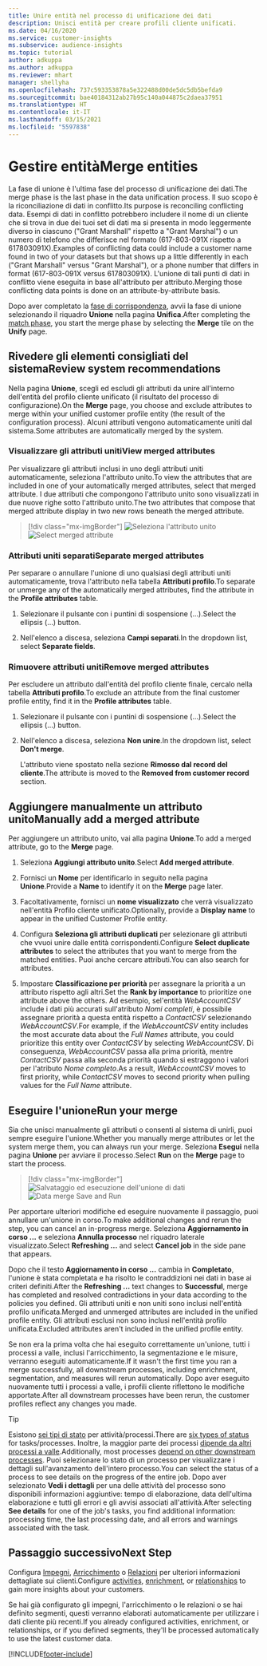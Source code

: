 ```yaml
---
title: Unire entità nel processo di unificazione dei dati
description: Unisci entità per creare profili cliente unificati.
ms.date: 04/16/2020
ms.service: customer-insights
ms.subservice: audience-insights
ms.topic: tutorial
author: adkuppa
ms.author: adkuppa
ms.reviewer: mhart
manager: shellyha
ms.openlocfilehash: 737c593353878a5e322488d00de5dc5db5befda9
ms.sourcegitcommit: bae40184312ab27b95c140a044875c2daea37951
ms.translationtype: HT
ms.contentlocale: it-IT
ms.lasthandoff: 03/15/2021
ms.locfileid: "5597838"
---
```

# <a name="merge-entities"></a><span data-ttu-id="95799-103">Gestire entità</span><span class="sxs-lookup"><span data-stu-id="95799-103">Merge entities</span></span>

<span data-ttu-id="95799-104">La fase di unione è l'ultima fase del processo di unificazione dei dati.</span><span class="sxs-lookup"><span data-stu-id="95799-104">The merge phase is the last phase in the data unification process.</span></span> <span data-ttu-id="95799-105">Il suo scopo è la riconciliazione di dati in conflitto.</span><span class="sxs-lookup"><span data-stu-id="95799-105">Its purpose is reconciling conflicting data.</span></span> <span data-ttu-id="95799-106">Esempi di dati in conflitto potrebbero includere il nome di un cliente che si trova in due dei tuoi set di dati ma si presenta in modo leggermente diverso in ciascuno ("Grant Marshall" rispetto a "Grant Marshal") o un numero di telefono che differisce nel formato (617-803-091X rispetto a 617803091X).</span><span class="sxs-lookup"><span data-stu-id="95799-106">Examples of conflicting data could include a customer name found in two of your datasets but that shows up a little differently in each ("Grant Marshall" versus "Grant Marshal"), or a phone number that differs in format (617-803-091X versus 617803091X).</span></span> <span data-ttu-id="95799-107">L'unione di tali punti di dati in conflitto viene eseguita in base all'attributo per attributo.</span><span class="sxs-lookup"><span data-stu-id="95799-107">Merging those conflicting data points is done on an attribute-by-attribute basis.</span></span>

<span data-ttu-id="95799-108">Dopo aver completato la [fase di corrispondenza](match-entities.md), avvii la fase di unione selezionando il riquadro **Unione** nella pagina **Unifica**.</span><span class="sxs-lookup"><span data-stu-id="95799-108">After completing the [match phase](match-entities.md), you start the merge phase by selecting the **Merge** tile on the **Unify** page.</span></span>

## <a name="review-system-recommendations"></a><span data-ttu-id="95799-109">Rivedere gli elementi consigliati del sistema</span><span class="sxs-lookup"><span data-stu-id="95799-109">Review system recommendations</span></span>

<span data-ttu-id="95799-110">Nella pagina **Unione**, scegli ed escludi gli attributi da unire all'interno dell'entità del profilo cliente unificato (il risultato del processo di configurazione).</span><span class="sxs-lookup"><span data-stu-id="95799-110">On the **Merge** page, you choose and exclude attributes to merge within your unified customer profile entity (the result of the configuration process).</span></span> <span data-ttu-id="95799-111">Alcuni attributi vengono automaticamente uniti dal sistema.</span><span class="sxs-lookup"><span data-stu-id="95799-111">Some attributes are automatically merged by the system.</span></span>

### <a name="view-merged-attributes"></a><span data-ttu-id="95799-112">Visualizzare gli attributi uniti</span><span class="sxs-lookup"><span data-stu-id="95799-112">View merged attributes</span></span>

<span data-ttu-id="95799-113">Per visualizzare gli attributi inclusi in uno degli attributi uniti automaticamente, seleziona l'attributo unito.</span><span class="sxs-lookup"><span data-stu-id="95799-113">To view the attributes that are included in one of your automatically merged attributes, select that merged attribute.</span></span> <span data-ttu-id="95799-114">I due attributi che compongono l'attributo unito sono visualizzati in due nuove righe sotto l'attributo unito.</span><span class="sxs-lookup"><span data-stu-id="95799-114">The two attributes that compose that merged attribute display in two new rows beneath the merged attribute.</span></span>

> [!div class="mx-imgBorder"]
> <span data-ttu-id="95799-115">![Seleziona l'attributo unito](media/configure-data-merge-profile-attributes.png "Seleziona l'attributo unito")</span><span class="sxs-lookup"><span data-stu-id="95799-115">![Select merged attribute](media/configure-data-merge-profile-attributes.png "Select merged attribute")</span></span>

### <a name="separate-merged-attributes"></a><span data-ttu-id="95799-116">Attributi uniti separati</span><span class="sxs-lookup"><span data-stu-id="95799-116">Separate merged attributes</span></span>

<span data-ttu-id="95799-117">Per separare o annullare l'unione di uno qualsiasi degli attributi uniti automaticamente, trova l'attributo nella tabella **Attributi profilo**.</span><span class="sxs-lookup"><span data-stu-id="95799-117">To separate or unmerge any of the automatically merged attributes, find the attribute in the **Profile attributes** table.</span></span>

1. <span data-ttu-id="95799-118">Selezionare il pulsante con i puntini di sospensione (...).</span><span class="sxs-lookup"><span data-stu-id="95799-118">Select the ellipsis (...) button.</span></span>
  
2. <span data-ttu-id="95799-119">Nell'elenco a discesa, seleziona **Campi separati**.</span><span class="sxs-lookup"><span data-stu-id="95799-119">In the dropdown list, select **Separate fields**.</span></span>

### <a name="remove-merged-attributes"></a><span data-ttu-id="95799-120">Rimuovere attributi uniti</span><span class="sxs-lookup"><span data-stu-id="95799-120">Remove merged attributes</span></span>

<span data-ttu-id="95799-121">Per escludere un attributo dall'entità del profilo cliente finale, cercalo nella tabella **Attributi profilo**.</span><span class="sxs-lookup"><span data-stu-id="95799-121">To exclude an attribute from the final customer profile entity, find it in the **Profile attributes** table.</span></span>

1. <span data-ttu-id="95799-122">Selezionare il pulsante con i puntini di sospensione (...).</span><span class="sxs-lookup"><span data-stu-id="95799-122">Select the ellipsis (...) button.</span></span>
  
2. <span data-ttu-id="95799-123">Nell'elenco a discesa, seleziona **Non unire**.</span><span class="sxs-lookup"><span data-stu-id="95799-123">In the dropdown list, select **Don't merge**.</span></span>

   <span data-ttu-id="95799-124">L'attributo viene spostato nella sezione **Rimosso dal record del cliente**.</span><span class="sxs-lookup"><span data-stu-id="95799-124">The attribute is moved to the **Removed from customer record** section.</span></span>

## <a name="manually-add-a-merged-attribute"></a><span data-ttu-id="95799-125">Aggiungere manualmente un attributo unito</span><span class="sxs-lookup"><span data-stu-id="95799-125">Manually add a merged attribute</span></span>

<span data-ttu-id="95799-126">Per aggiungere un attributo unito, vai alla pagina **Unione**.</span><span class="sxs-lookup"><span data-stu-id="95799-126">To add a merged attribute, go to the **Merge** page.</span></span>

1. <span data-ttu-id="95799-127">Seleziona **Aggiungi attributo unito**.</span><span class="sxs-lookup"><span data-stu-id="95799-127">Select **Add merged attribute**.</span></span>

2. <span data-ttu-id="95799-128">Fornisci un **Nome** per identificarlo in seguito nella pagina **Unione**.</span><span class="sxs-lookup"><span data-stu-id="95799-128">Provide a **Name** to identify it on the **Merge** page later.</span></span>

3. <span data-ttu-id="95799-129">Facoltativamente, fornisci un **nome visualizzato** che verrà visualizzato nell'entità Profilo cliente unificato.</span><span class="sxs-lookup"><span data-stu-id="95799-129">Optionally, provide a **Display name** to appear in the unified Customer Profile entity.</span></span>

4. <span data-ttu-id="95799-130">Configura **Seleziona gli attributi duplicati** per selezionare gli attributi che vvuoi unire dalle entità corrispondenti.</span><span class="sxs-lookup"><span data-stu-id="95799-130">Configure **Select duplicate attributes** to select the attributes that you want to merge from the matched entities.</span></span> <span data-ttu-id="95799-131">Puoi anche cercare attributi.</span><span class="sxs-lookup"><span data-stu-id="95799-131">You can also search for attributes.</span></span>

5. <span data-ttu-id="95799-132">Impostare **Classificazione per priorità** per assegnare la priorità a un attributo rispetto agli altri.</span><span class="sxs-lookup"><span data-stu-id="95799-132">Set the **Rank by importance** to prioritize one attribute above the others.</span></span> <span data-ttu-id="95799-133">Ad esempio, sel'entità *WebAccountCSV* include i dati più accurati sull'atributo *Nomi completi*, è possibile assegnare priorità a questa entità rispetto a *ContactCSV* selezionando *WebAccountCSV*.</span><span class="sxs-lookup"><span data-stu-id="95799-133">For example, if the *WebAccountCSV* entity includes the most accurate data about the *Full Names* attribute, you could prioritize this entity over *ContactCSV* by selecting *WebAccountCSV*.</span></span> <span data-ttu-id="95799-134">Di conseguenza, *WebAccountCSV* passa alla prima priorità, mentre *ContactCSV* passa alla seconda priorità quando si estraggono i valori per l'atributo *Nome completo*.</span><span class="sxs-lookup"><span data-stu-id="95799-134">As a result, *WebAccountCSV* moves to first priority, while *ContactCSV* moves to second priority when pulling values for the *Full Name* attribute.</span></span>

## <a name="run-your-merge"></a><span data-ttu-id="95799-135">Eseguire l'unione</span><span class="sxs-lookup"><span data-stu-id="95799-135">Run your merge</span></span>

<span data-ttu-id="95799-136">Sia che unisci manualmente gli attributi o consenti al sistema di unirli, puoi sempre eseguire l'unione.</span><span class="sxs-lookup"><span data-stu-id="95799-136">Whether you manually merge attributes or let the system merge them, you can always run your merge.</span></span> <span data-ttu-id="95799-137">Seleziona **Esegui** nella pagina **Unione** per avviare il processo.</span><span class="sxs-lookup"><span data-stu-id="95799-137">Select **Run** on the **Merge** page to start the process.</span></span>

> [!div class="mx-imgBorder"]
> <span data-ttu-id="95799-138">![Salvataggio ed esecuzione dell'unione di dati](media/configure-data-merge-save-run.png "Salvataggio ed esecuzione dell'unione di dati")</span><span class="sxs-lookup"><span data-stu-id="95799-138">![Data merge Save and Run](media/configure-data-merge-save-run.png "Data merge Save and Run")</span></span>

<span data-ttu-id="95799-139">Per apportare ulteriori modifiche ed eseguire nuovamente il passaggio, puoi annullare un'unione in corso.</span><span class="sxs-lookup"><span data-stu-id="95799-139">To make additional changes and rerun the step, you can cancel an in-progress merge.</span></span> <span data-ttu-id="95799-140">Seleziona **Aggiornamento in corso ...** e seleziona **Annulla processo** nel riquadro laterale visualizzato.</span><span class="sxs-lookup"><span data-stu-id="95799-140">Select **Refreshing ...** and select **Cancel job**  in the side pane that appears.</span></span>

<span data-ttu-id="95799-141">Dopo che il testo **Aggiornamento in corso ...** cambia in **Completato**, l'unione è stata completata e ha risolto le contraddizioni nei dati in base ai criteri definiti.</span><span class="sxs-lookup"><span data-stu-id="95799-141">After the **Refreshing ...** text changes to **Successful**, merge has completed and resolved contradictions in your data according to the policies you defined.</span></span> <span data-ttu-id="95799-142">Gli attributi uniti e non uniti sono inclusi nell'entità profilo unificata.</span><span class="sxs-lookup"><span data-stu-id="95799-142">Merged and unmerged attributes are included in the unified profile entity.</span></span> <span data-ttu-id="95799-143">Gli attributi esclusi non sono inclusi nell'entità profilo unificata.</span><span class="sxs-lookup"><span data-stu-id="95799-143">Excluded attributes aren't included in the unified profile entity.</span></span>

<span data-ttu-id="95799-144">Se non era la prima volta che hai eseguito correttamente un'unione, tutti i processi a valle, inclusi l'arricchimento, la segmentazione e le misure, verranno eseguiti automaticamente.</span><span class="sxs-lookup"><span data-stu-id="95799-144">If it wasn't the first time you ran a merge successfully, all downstream processes, including enrichment, segmentation, and measures will rerun automatically.</span></span> <span data-ttu-id="95799-145">Dopo aver eseguito nuovamente tutti i processi a valle, i profili cliente riflettono le modifiche apportate.</span><span class="sxs-lookup"><span data-stu-id="95799-145">After all downstream processes have been rerun, the customer profiles reflect any changes you made.</span></span>

> [!TIP]
> <span data-ttu-id="95799-146">Esistono [sei tipi di stato](system.md#status-types) per attività/processi.</span><span class="sxs-lookup"><span data-stu-id="95799-146">There are [six types of status](system.md#status-types) for tasks/processes.</span></span> <span data-ttu-id="95799-147">Inoltre, la maggior parte dei processi [dipende da altri processi a valle](system.md#refresh-policies).</span><span class="sxs-lookup"><span data-stu-id="95799-147">Additionally, most processes [depend on other downstream processes](system.md#refresh-policies).</span></span> <span data-ttu-id="95799-148">Puoi selezionare lo stato di un processo per visualizzare i dettagli sull'avanzamento dell'intero processo.</span><span class="sxs-lookup"><span data-stu-id="95799-148">You can select the status of a process to see details on the progress of the entire job.</span></span> <span data-ttu-id="95799-149">Dopo aver selezionato **Vedi i dettagli** per una delle attività del processo sono disponibili informazioni aggiuntive: tempo di elaborazione, data dell'ultima elaborazione e tutti gli errori e gli avvisi associati all'attività.</span><span class="sxs-lookup"><span data-stu-id="95799-149">After selecting **See details** for one of the job's tasks, you find additional information: processing time, the last processing date, and all errors and warnings associated with the task.</span></span>

## <a name="next-step"></a><span data-ttu-id="95799-150">Passaggio successivo</span><span class="sxs-lookup"><span data-stu-id="95799-150">Next Step</span></span>

<span data-ttu-id="95799-151">Configura [Impegni](activities.md), [Arricchimento](enrichment-microsoft-graph.md) o [Relazioni](relationships.md) per ulteriori informazioni dettagliate sui clienti.</span><span class="sxs-lookup"><span data-stu-id="95799-151">Configure [activities](activities.md), [enrichment](enrichment-microsoft-graph.md), or [relationships](relationships.md) to gain more insights about your customers.</span></span>

<span data-ttu-id="95799-152">Se hai già configurato gli impegni, l'arricchimento o le relazioni o se hai definito segmenti, questi verranno elaborati automaticamente per utilizzare i dati cliente più recenti.</span><span class="sxs-lookup"><span data-stu-id="95799-152">If you already configured activities, enrichment, or relationships, or if you defined segments, they'll be processed automatically to use the latest customer data.</span></span>




[!INCLUDE[footer-include](../includes/footer-banner.md)]